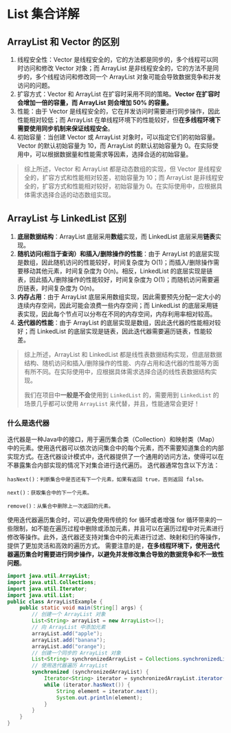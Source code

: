 # List 集合详解

## ArrayList 和 Vector 的区别

1. 线程安全性：Vector 是线程安全的，它的方法都是同步的，多个线程可以同时访问和修改 Vector 对象；而 ArrayList 是非线程安全的，它的方法不是同步的，多个线程访问和修改同一个 ArrayList 对象可能会导致数据竞争和并发访问的问题。
2. 扩容方式：Vector 和 ArrayList 在扩容时采用不同的策略。**Vector 在扩容时会增加一倍的容量，而 ArrayList 则会增加 50% 的容量。**
3. 性能：由于 Vector 是线程安全的，它在并发访问时需要进行同步操作，因此性能相对较低；而 ArrayList 在单线程环境下的性能较好，但**在多线程环境下需要使用同步机制来保证线程安全**。
4. 初始容量：当创建 Vector 或 ArrayList 对象时，可以指定它们的初始容量。Vector 的默认初始容量为 10，而 ArrayList 的默认初始容量为 0。在实际使用中，可以根据数据量和性能需求等因素，选择合适的初始容量。 

> 综上所述，Vector 和 ArrayList 都是动态数组的实现，但 Vector 是线程安全的，扩容方式和性能相对较差，初始容量为 10；而 ArrayList 是非线程安全的，扩容方式和性能相对较好，初始容量为 0。在实际使用中，应根据具体需求选择合适的动态数组实现。

## ArrayList 与 LinkedList 区别

1. **底层数据结构**：ArrayList 底层采用**数组**实现，而 LinkedList 底层采用**链表**实现。
2. **随机访问(相当于查询）和插入/删除操作的性能**：由于 ArrayList 的底层实现是数组，因此随机访问的性能较好，时间复杂度为 O(1)；而插入/删除操作需要移动其他元素，时间复杂度为 O(n)。相反，LinkedList 的底层实现是链表，因此插入/删除操作的性能较好，时间复杂度为 O(1)；而随机访问需要遍历链表，时间复杂度为 O(n)。
3. **内存占用**：由于 ArrayList 底层采用数组实现，因此需要预先分配一定大小的连续内存空间，因此可能会浪费一些内存空间；而 LinkedList 的底层采用链表实现，因此每个节点可以分布在不同的内存空间，内存利用率相对较高。
4. **迭代器的性能**：由于 ArrayList 的底层实现是数组，因此迭代器的性能相对较好；而 LinkedList 的底层实现是链表，因此迭代器需要遍历链表，性能较差。 

> 综上所述，ArrayList 和 LinkedList 都是线性表数据结构实现，但底层数据结构、随机访问和插入/删除操作的性能、内存占用和迭代器的性能等方面有所不同。在实际使用中，应根据具体需求选择合适的线性表数据结构实现。
>
> 我们在项目中**一般是不会**使用到 `LinkedList` 的，需要用到 `LinkedList` 的场景几乎都可以使用 `ArrayList` 来代替，并且，性能通常会更好！

### 什么是迭代器

迭代器是一种Java中的接口，用于遍历集合类（Collection）和映射类（Map）中的元素。使用迭代器可以依次访问集合中的每个元素，而不需要知道集合的内部实现方式。在迭代器设计模式中，迭代器提供了一个通用的访问方法，使得可以在不暴露集合内部实现的情况下对集合进行迭代遍历。 迭代器通常包含以下方法：

```
hasNext()：判断集合中是否还有下一个元素，如果有返回 true，否则返回 false。

next()：获取集合中的下一个元素。

remove()：从集合中删除上一次返回的元素。 
```

使用迭代器遍历集合时，可以避免使用传统的 for 循环或者增强 for 循环带来的一些限制，如不能在遍历过程中删除或添加元素，并且可以在遍历过程中对元素进行修改等操作。此外，迭代器还支持对集合中的元素进行过滤、映射和归约等操作，提供了更加灵活和高效的遍历方式。 需要注意的是，**在多线程环境下，使用迭代器遍历集合时需要进行同步操作，以避免并发修改集合导致的数据竞争和不一致性问题**。

```java
import java.util.ArrayList;
import java.util.Collections;
import java.util.Iterator;
import java.util.List;
public class ArrayListExample {
    public static void main(String[] args) {
        // 创建一个 ArrayList 对象
        List<String> arrayList = new ArrayList<>();
        // 向 ArrayList 中添加元素
        arrayList.add("apple");
        arrayList.add("banana");
        arrayList.add("orange");
        // 创建一个同步的 ArrayList 对象
        List<String> synchronizedArrayList = Collections.synchronizedList(arrayList);
        // 使用迭代器遍历 ArrayList
        synchronized (synchronizedArrayList) {
            Iterator<String> iterator = synchronizedArrayList.iterator();
            while (iterator.hasNext()) {
                String element = iterator.next();
                System.out.println(element);
            }
        }
    }
}
```

